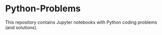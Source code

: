 # Python-Problems
This repository contains Jupyter notebooks with Python coding problems (and solutions).
